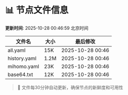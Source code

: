 # 📊 节点文件信息

**更新时间**: 2025-10-28 00:46:59 北京时间

| 文件名 | 大小 | 最后修改 |
|--------|------|----------|
| all.yaml | 15K | 2025-10-28 00:46 |
| history.yaml | 1.2M | 2025-10-28 00:46 |
| mihomo.yaml | 23K | 2025-10-28 00:46 |
| base64.txt | 12K | 2025-10-28 00:46 |

> 🔄 文件每30分钟自动更新，确保节点的新鲜度和可用性
